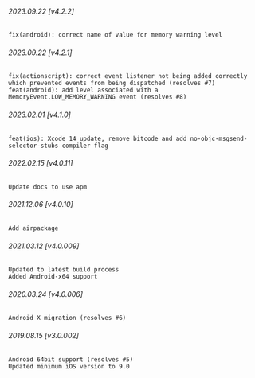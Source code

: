 

###### 2023.09.22 [v4.2.2]

```
fix(android): correct name of value for memory warning level
```


###### 2023.09.22 [v4.2.1]

```
fix(actionscript): correct event listener not being added correctly which prevented events from being dispatched (resolves #7)
feat(android): add level associated with a MemoryEvent.LOW_MEMORY_WARNING event (resolves #8)
```


###### 2023.02.01 [v4.1.0]

```
feat(ios): Xcode 14 update, remove bitcode and add no-objc-msgsend-selector-stubs compiler flag 
```


###### 2022.02.15 [v4.0.11]

```
Update docs to use apm
```


###### 2021.12.06 [v4.0.10]

```
Add airpackage
```


###### 2021.03.12 [v4.0.009]

```
Updated to latest build process  
Added Android-x64 support
```


###### 2020.03.24 [v4.0.006]

```
Android X migration (resolves #6)
```


###### 2019.08.15 [v3.0.002]

```
Android 64bit support (resolves #5)
Updated minimum iOS version to 9.0
```
